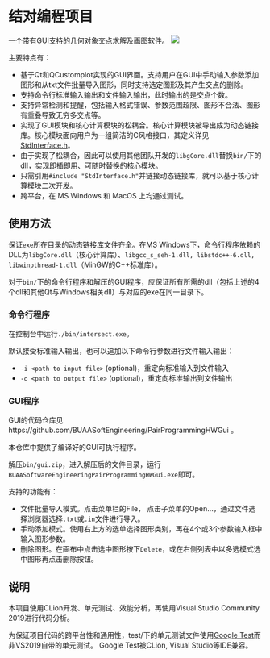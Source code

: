 # 结对编程项目
一个带有GUI支持的几何对象交点求解及画图软件。
![](https://images.cnblogs.com/cnblogs_com/FuturexGO/1677884/o_200324010618painted.png)

主要特点有：
- 基于Qt和QCustomplot实现的GUI界面。支持用户在GUI中手动输入参数添加图形和从txt文件批量导入图形，同时支持选定图形及其产生交点的删除。
- 支持命令行标准输入输出和文件输入输出，此时输出的是交点个数。
- 支持异常检测和提醒，包括输入格式错误、参数范围超限、图形不合法、图形有重叠导致无穷多交点等。
- 实现了GUI模块和核心计算模块的松耦合。核心计算模块被导出成为动态链接库。核心模块面向用户为一组简洁的C风格接口，其定义详见[StdInterface.h](https://github.com/BUAASoftEngineering/PairProgrammingHW/blob/master/src/StdInterface.h)。
- 由于实现了松耦合，因此可以使用其他团队开发的`libgCore.dll`替换`bin/`下的dll，实现即插即用、可随时替换的核心模块。
- 只需引用`#include "StdInterface.h"`并链接动态链接库，就可以基于核心计算模块二次开发。
- 跨平台，在 MS Windows 和 MacOS 上均通过测试。

## 使用方法
保证`exe`所在目录的动态链接库文件齐全。在MS Windows下，命令行程序依赖的DLL为`libgCore.dll`（核心计算库）、`libgcc_s_seh-1.dll, libstdc++-6.dll, libwinpthread-1.dll`（MinGW的C++标准库）。

对于`bin/`下的命令行程序和解压的GUI程序，应保证所有所需的dll（包括上述的4个dll和其他Qt与Windows相关dll）与对应的exe在同一目录下。

### 命令行程序
在控制台中运行`./bin/intersect.exe`。

默认接受标准输入输出，也可以追加以下命令行参数进行文件输入输出：
- `-i <path to input file>` (optional)，重定向标准输入到文件输入
- `-o <path to output file>` (optional)，重定向标准输出到文件输出

### GUI程序

GUI的代码仓库见https://github.com/BUAASoftEngineering/PairProgrammingHWGui 。

本仓库中提供了编译好的GUI可执行程序。

解压`bin/gui.zip`，进入解压后的文件目录，运行`BUAASoftwareEngineeringPairProgrammingHWGui.exe`即可。

支持的功能有：
- 文件批量导入模式。点击菜单栏的File， 点击子菜单的Open...，通过文件选择浏览器选择`.txt`或`.in`文件进行导入。
- 手动添加模式。使用右上方的选单选择图形类别，再在4个或3个参数输入框中输入图形参数。
- 删除图形。在画布中点击选中图形按下`Delete`，或在右侧列表中以多选模式选中图形再点击删除按钮。

## 说明
本项目使用CLion开发、单元测试、效能分析，再使用Visual Studio Community 2019进行代码分析。

为保证项目代码的跨平台性和通用性，test/下的单元测试文件使用[Google Test](https://github.com/google/googletest)而非VS2019自带的单元测试。 Google Test被CLion, Visual Studio等IDE兼容。
